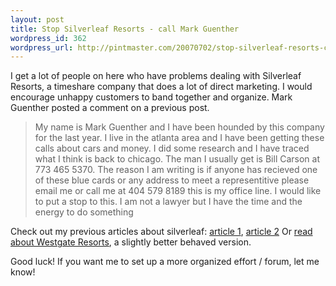 ```yaml
--- 
layout: post
title: Stop Silverleaf Resorts - call Mark Guenther
wordpress_id: 362
wordpress_url: http://pintmaster.com/20070702/stop-silverleaf-resorts-call-mark-guenther/
---
```

I get a lot of people on here who have problems dealing with Silverleaf Resorts, a timeshare company that does a lot of direct marketing. I would encourage unhappy customers to band together and organize. Mark Guenther posted a comment on a previous post.

<blockquote>My name is Mark Guenther and I have been hounded by this company for the last year. I live in the atlanta area and I have been getting these calls about cars and money. I did some research and I have traced what I think is back to chicago. The man I usually get is Bill Carson at 773 465 5370. The reason I am writing is if anyone has recieved one of these blue cards or any address to meet a representitive please email me or call me at 404 579 8189 this is my office line. I would like to put a stop to this. I am not a lawyer but I have the time and the energy to do something</blockquote>

Check out my previous articles about silverleaf: <a href="http://pintmaster.com/20051129/awards-verification-center/">article 1</a>, <a href="http://pintmaster.com/20061031/silverleaf-resorts-isnt-all-that-bad/">article 2</a>
Or <a href="http://pintmaster.com/20060116/westgate-resorts-is-it-a-scam/">read about Westgate Resorts</a>, a slightly better behaved version.

Good luck! If you want me to set up a more organized effort / forum, let me know!
